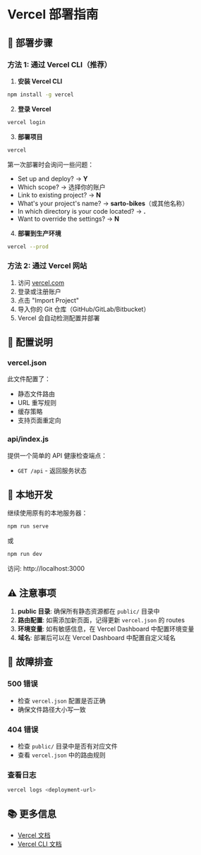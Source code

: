 # Vercel 部署指南

## 🚀 部署步骤

### 方法 1: 通过 Vercel CLI（推荐）

1. **安装 Vercel CLI**
```bash
npm install -g vercel
```

2. **登录 Vercel**
```bash
vercel login
```

3. **部署项目**
```bash
vercel
```

第一次部署时会询问一些问题：
- Set up and deploy? → **Y**
- Which scope? → 选择你的账户
- Link to existing project? → **N**
- What's your project's name? → **sarto-bikes**（或其他名称）
- In which directory is your code located? → **.**
- Want to override the settings? → **N**

4. **部署到生产环境**
```bash
vercel --prod
```

### 方法 2: 通过 Vercel 网站

1. 访问 [vercel.com](https://vercel.com)
2. 登录或注册账户
3. 点击 "Import Project"
4. 导入你的 Git 仓库（GitHub/GitLab/Bitbucket）
5. Vercel 会自动检测配置并部署

## 📝 配置说明

### vercel.json
此文件配置了：
- 静态文件路由
- URL 重写规则
- 缓存策略
- 支持页面重定向

### api/index.js
提供一个简单的 API 健康检查端点：
- `GET /api` - 返回服务状态

## 🔧 本地开发

继续使用原有的本地服务器：

```bash
npm run serve
```

或

```bash
npm run dev
```

访问: http://localhost:3000

## ⚠️ 注意事项

1. **public 目录**: 确保所有静态资源都在 `public/` 目录中
2. **路由配置**: 如需添加新页面，记得更新 `vercel.json` 的 routes
3. **环境变量**: 如有敏感信息，在 Vercel Dashboard 中配置环境变量
4. **域名**: 部署后可以在 Vercel Dashboard 中配置自定义域名

## 🐛 故障排查

### 500 错误
- 检查 `vercel.json` 配置是否正确
- 确保文件路径大小写一致

### 404 错误
- 检查 `public/` 目录中是否有对应文件
- 查看 `vercel.json` 中的路由规则

### 查看日志
```bash
vercel logs <deployment-url>
```

## 📚 更多信息

- [Vercel 文档](https://vercel.com/docs)
- [Vercel CLI 文档](https://vercel.com/docs/cli)

